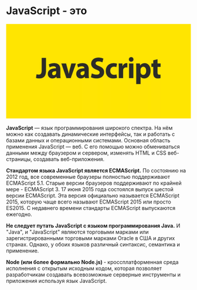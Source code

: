 # JavaScript - это

![Alt for Imsage](../js/images/js.png)

<b>JavaScript</b> — язык программирования широкого спектра. На нём можно как создавать динамические интерфейсы, так и работать с базами данных и операционными системами.
Основная область применения JavaScript — веб. С его помощью можно обмениваться данными между браузером и сервером, изменять HTML и CSS веб-страницы, создавать веб-приложения.

<b>Стандартом языка JavaScript является ECMAScript.</b> По состоянию на 2012 год, все современные браузеры полностью поддерживают ECMAScript 5.1. Старые версии браузеров поддерживают по крайней мере - ECMAScript 3. 17 июня 2015 года состоялся выпуск шестой версии ECMAScript. Эта версия официально называется ECMAScript 2015, которую чаще всего называют ECMAScript 2015 или просто ES2015. С недавнего времени стандарты ECMAScript выпускаются ежегодно.

<b>Не следует путать JavaScript  c языком программирования Java.</b> И "Java", и "JavaScript" являются торговыми марками или зарегистрированными торговыми марками Oracle в США и других странах. Однако, у обоих языков различный синтаксис, семантика и применение.

<b>Node (или более формально Node.js) </b> - кроссплатформенная среда исполнения с открытым исходным кодом, которая позволяет разработчикам создавать всевозможные серверные инструменты и приложения используя язык JavaScript.
